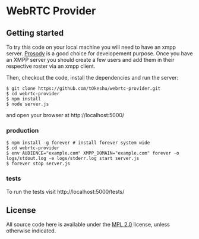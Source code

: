 WebRTC Provider
===============

Getting started
---------------

To try this code on your local machine you will need to have an xmpp
server. [Prosody](http://prosody.im/) is a good choice for
developement purpose. Once you have an XMPP server you should create a
few users and add them in their respective roster via an xmpp client.

Then, checkout the code, install the dependencies and run the server:

    $ git clone https://github.com/tOkeshu/webrtc-provider.git
    $ cd webrtc-provider
    $ npm install
    $ node server.js

and open your browser at http://localhost:5000/

### production

    $ npm install -g forever # install forever system wide
    $ cd webrtc-provider
    $ env AUDIENCE="example.com" XMPP_DOMAIN="example.com" forever -o logs/stdout.log -e logs/stderr.log start server.js
    $ forever stop server.js

### tests

To run the tests visit http://localhost:5000/tests/

License
-------

All source code here is available under the
[MPL 2.0](https://mozilla.org/MPL/2.0/) license, unless otherwise
indicated.

